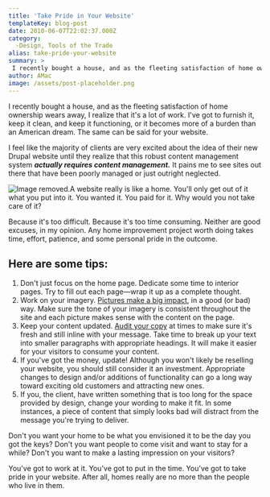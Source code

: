 ```yaml
---
title: 'Take Pride in Your Website'
templateKey: blog-post
date: 2010-06-07T22:02:37.000Z
category: 
  -Design, Tools of the Trade
alias: take-pride-your-website
summary: > 
 I recently bought a house, and as the fleeting satisfaction of home ownership wears away, I realize that it's a lot of work. I've got to furnish it, keep it clean, and keep it functioning, or it becomes more of a burden than an American dream. The same can be said for your website.  I feel like the majority of clients are very excited about the idea of their new Drupal website until they realize that this robust content management system actually requires content management. It pains me to see sites out there that have been poorly managed or just outright neglected.
author: AMac
image: /assets/post-placeholder.png
---
```


I recently bought a house, and as the fleeting satisfaction of home ownership wears away, I realize that it's a lot of work. I've got to furnish it, keep it clean, and keep it functioning, or it becomes more of a burden than an American dream. The same can be said for your website.

I feel like the majority of clients are very excited about the idea of their new Drupal website until they realize that this robust content management system **_actually requires content management._** It pains me to see sites out there that have been poorly managed or just outright neglected.

![Image removed.](/core/misc/icons/e32700/error.svg "This image has been removed. For security reasons, only images from the local domain are allowed.")A website really is like a home. You'll only get out of it what you put into it. You wanted it. You paid for it. Why would you not take care of it?

Because it's too difficult. Because it's too time consuming. Neither are good excuses, in my opinion. Any home improvement project worth doing takes time, effort, patience, and some personal pride in the outcome.

Here are some tips:
-------------------

1.  Don't just focus on the home page. Dedicate some time to interior pages. Try to fill out each page—wrap it up as a complete thought.
2.  Work on your imagery. [Pictures make a big impact](/2010/04/21/give-art-its-due-content-strategy), in a good (or bad) way. Make sure the tone of your imagery is consistent throughout the site and each picture makes sense with the content on the page.
3.  Keep your content updated. [Audit your copy](/2010/02/23/building-case-content-audit) at times to make sure it's fresh and still inline with your message. Take time to break up your text into smaller paragraphs with appropriate headings. It will make it easier for your visitors to consume your content.
4.  If you've got the money, update! Although you won't likely be reselling your website, you should still consider it an investment. Appropriate changes to design and/or additions of functionality can go a long way toward exciting old customers and attracting new ones.
5.  If you, the client, have written something that is too long for the space provided by design, change your wording to make it fit. In some instances, a piece of content that simply looks bad will distract from the message you're trying to deliver.

Don't you want your home to be what you envisioned it to be the day you got the keys? Don't you want people to come visit and want to stay for a while? Don't you want to make a lasting impression on your visitors?

You've got to work at it. You've got to put in the time. You've got to take pride in your website. After all, homes really are no more than the people who live in them.